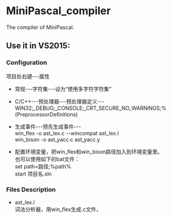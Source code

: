 # MiniPascal_compiler
The compiler of MiniPascal.

## Use it in VS2015:
### Configuration
项目处右键---属性

* 常规---字符集---设为“使用多字符字符集”

* C/C++---预处理器---预处理器定义---  
WIN32;_DEBUG;_CONSOLE;_CRT_SECURE_NO_WARNINGS;%(PreprocessorDefinitions)
  
* 生成事件---预先生成事件---  
  win_flex -o ast_lex.c --wincompat ast_lex.l  
  win_bison -o ast_yacc.c ast_yacc.y  
  
* 配置环境变量，把win_flex和win_bison路径加入到环境变量里。  
也可以使用如下的bat文件：  
set path=路径;%path%  
start 项目名.sln  

### Files Description
* ast_lex.l  
词法分析器，用win_flex生成.c文件，
